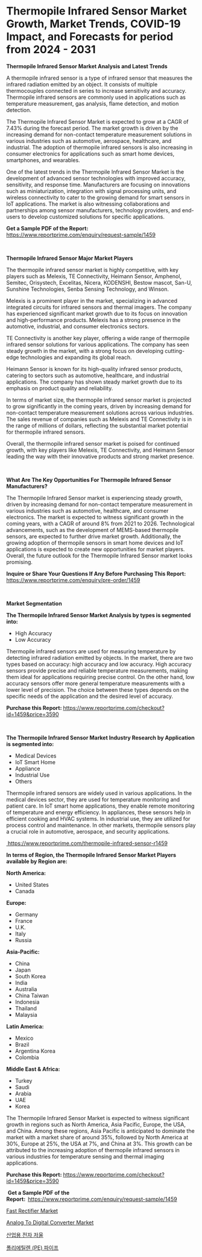 <p><h1>Thermopile Infrared Sensor Market Growth, Market Trends, COVID-19 Impact, and Forecasts for period from 2024 - 2031</h1></p><p><strong>Thermopile Infrared Sensor Market Analysis and Latest Trends</strong></p>
<p><p>A thermopile infrared sensor is a type of infrared sensor that measures the infrared radiation emitted by an object. It consists of multiple thermocouples connected in series to increase sensitivity and accuracy. Thermopile infrared sensors are commonly used in applications such as temperature measurement, gas analysis, flame detection, and motion detection.</p><p>The Thermopile Infrared Sensor Market is expected to grow at a CAGR of 7.43% during the forecast period. The market growth is driven by the increasing demand for non-contact temperature measurement solutions in various industries such as automotive, aerospace, healthcare, and industrial. The adoption of thermopile infrared sensors is also increasing in consumer electronics for applications such as smart home devices, smartphones, and wearables.</p><p>One of the latest trends in the Thermopile Infrared Sensor Market is the development of advanced sensor technologies with improved accuracy, sensitivity, and response time. Manufacturers are focusing on innovations such as miniaturization, integration with signal processing units, and wireless connectivity to cater to the growing demand for smart sensors in IoT applications. The market is also witnessing collaborations and partnerships among sensor manufacturers, technology providers, and end-users to develop customized solutions for specific applications.</p></p>
<p><strong>Get a Sample PDF of the Report:&nbsp;</strong> <a href="https://www.reportprime.com/enquiry/request-sample/1459">https://www.reportprime.com/enquiry/request-sample/1459</a></p>
<p>&nbsp;</p>
<p><strong>Thermopile Infrared Sensor Major Market Players</strong></p>
<p><p>The thermopile infrared sensor market is highly competitive, with key players such as Melexis, TE Connectivity, Heimann Sensor, Amphenol, Semitec, Orisystech, Excelitas, Nicera, KODENSHI, Bestow mascot, San-U, Sunshine Technologies, Senba Sensing Technology, and Winson. </p><p>Melexis is a prominent player in the market, specializing in advanced integrated circuits for infrared sensors and thermal imagers. The company has experienced significant market growth due to its focus on innovation and high-performance products. Melexis has a strong presence in the automotive, industrial, and consumer electronics sectors.</p><p>TE Connectivity is another key player, offering a wide range of thermopile infrared sensor solutions for various applications. The company has seen steady growth in the market, with a strong focus on developing cutting-edge technologies and expanding its global reach.</p><p>Heimann Sensor is known for its high-quality infrared sensor products, catering to sectors such as automotive, healthcare, and industrial applications. The company has shown steady market growth due to its emphasis on product quality and reliability.</p><p>In terms of market size, the thermopile infrared sensor market is projected to grow significantly in the coming years, driven by increasing demand for non-contact temperature measurement solutions across various industries. The sales revenue of companies such as Melexis and TE Connectivity is in the range of millions of dollars, reflecting the substantial market potential for thermopile infrared sensors.</p><p>Overall, the thermopile infrared sensor market is poised for continued growth, with key players like Melexis, TE Connectivity, and Heimann Sensor leading the way with their innovative products and strong market presence.</p></p>
<p>&nbsp;</p>
<p><strong>What Are The Key Opportunities For Thermopile Infrared Sensor Manufacturers?</strong></p>
<p><p>The Thermopile Infrared Sensor market is experiencing steady growth, driven by increasing demand for non-contact temperature measurement in various industries such as automotive, healthcare, and consumer electronics. The market is expected to witness significant growth in the coming years, with a CAGR of around 8% from 2021 to 2026. Technological advancements, such as the development of MEMS-based thermopile sensors, are expected to further drive market growth. Additionally, the growing adoption of thermopile sensors in smart home devices and IoT applications is expected to create new opportunities for market players. Overall, the future outlook for the Thermopile Infrared Sensor market looks promising.</p></p>
<p><strong>Inquire or Share Your Questions If Any Before Purchasing This Report:</strong> <a href="https://www.reportprime.com/enquiry/pre-order/1459">https://www.reportprime.com/enquiry/pre-order/1459</a></p>
<p>&nbsp;</p>
<p><strong>Market Segmentation</strong></p>
<p><strong>The Thermopile Infrared Sensor Market Analysis by types is segmented into:</strong></p>
<p><ul><li>High Accuracy</li><li>Low Accuracy</li></ul></p>
<p><p>Thermopile infrared sensors are used for measuring temperature by detecting infrared radiation emitted by objects. In the market, there are two types based on accuracy: high accuracy and low accuracy. High accuracy sensors provide precise and reliable temperature measurements, making them ideal for applications requiring precise control. On the other hand, low accuracy sensors offer more general temperature measurements with a lower level of precision. The choice between these types depends on the specific needs of the application and the desired level of accuracy.</p></p>
<p><strong>Purchase this Report:&nbsp;</strong><a href="https://www.reportprime.com/checkout?id=1459&price=3590">https://www.reportprime.com/checkout?id=1459&price=3590</a></p>
<p>&nbsp;</p>
<p><strong>The Thermopile Infrared Sensor Market Industry Research by Application is segmented into:</strong></p>
<p><ul><li>Medical Devices</li><li>IoT Smart Home</li><li>Appliance</li><li>Industrial Use</li><li>Others</li></ul></p>
<p><p>Thermopile infrared sensors are widely used in various applications. In the medical devices sector, they are used for temperature monitoring and patient care. In IoT smart home applications, they enable remote monitoring of temperature and energy efficiency. In appliances, these sensors help in efficient cooking and HVAC systems. In industrial use, they are utilized for process control and maintenance. In other markets, thermopile sensors play a crucial role in automotive, aerospace, and security applications.</p></p>
<p><a href="https://www.reportprime.com/thermopile-infrared-sensor-r1459">&nbsp;https://www.reportprime.com/thermopile-infrared-sensor-r1459</a></p>
<p><strong>In terms of Region, the Thermopile Infrared Sensor Market Players available by Region are:</strong></p>
<p>
    <p> <strong> North America: </strong>
        <ul>
            <li>United States</li>
            <li>Canada</li>
        </ul>
        </p> 
    <p> <strong> Europe: </strong>
        <ul>
            <li>Germany</li>
            <li>France</li>
            <li>U.K.</li>
            <li>Italy</li>
            <li>Russia</li>
        </ul>
        </p> 
    <p> <strong> Asia-Pacific: </strong>
        <ul>
            <li>China</li>
            <li>Japan</li>
            <li>South Korea</li>
            <li>India</li>
            <li>Australia</li>
            <li>China Taiwan</li>
            <li>Indonesia</li>
            <li>Thailand</li>
            <li>Malaysia</li>
        </ul>
        </p> 
    <p> <strong> Latin America: </strong>
        <ul>
            <li>Mexico</li>
            <li>Brazil</li>
            <li>Argentina Korea</li>
            <li>Colombia</li>
        </ul>
        </p> 
    <p> <strong> Middle East & Africa: </strong>
        <ul>
            <li>Turkey</li>
            <li>Saudi</li>
            <li>Arabia</li>
            <li>UAE</li>
            <li>Korea</li>
        </ul>
    </p>
    </p>
<p><p>The Thermopile Infrared Sensor Market is expected to witness significant growth in regions such as North America, Asia Pacific, Europe, the USA, and China. Among these regions, Asia Pacific is anticipated to dominate the market with a market share of around 35%, followed by North America at 30%, Europe at 25%, the USA at 7%, and China at 3%. This growth can be attributed to the increasing adoption of thermopile infrared sensors in various industries for temperature sensing and thermal imaging applications.</p></p>
<p><strong>Purchase this Report: </strong><a href="https://www.reportprime.com/checkout?id=1459&price=3590">https://www.reportprime.com/checkout?id=1459&price=3590</a></p>
<p>&nbsp;<strong>Get a Sample PDF of the Report:&nbsp;&nbsp;</strong><a href="https://www.reportprime.com/enquiry/request-sample/1459">https://www.reportprime.com/enquiry/request-sample/1459</a></p>
<p><strong></strong></p>
<p><p><a href="https://github.com/DeonteStanton2023/Market-Research-Report-List-2/blob/main/fast-rectifier-market.md">Fast Rectifier Market</a></p><p><a href="https://github.com/Glendatilghmankmgz0rbhwpy/Market-Research-Report-List-4/blob/main/analog-to-digital-converter-market.md">Analog To Digital Converter Market</a></p><p><a href="https://github.com/LoganRew1964/Market-Research-Report-List-2/blob/main/8224789102243.md">산업용 전자 저울</a></p><p><a href="https://github.com/akzkkws047661437/Market-Research-Report-List-4/blob/main/3402734102244.md">폴리에틸렌 (PE) 파이프</a></p></p>